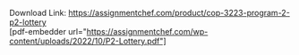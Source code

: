 Download Link: https://assignmentchef.com/product/cop-3223-program-2-p2-lottery
<br>
[pdf-embedder url="https://assignmentchef.com/wp-content/uploads/2022/10/P2-Lottery.pdf"]